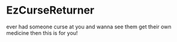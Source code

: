 # EzCurseReturner
ever had someone curse at you and wanna see them get their own medicine then this is for you! 
